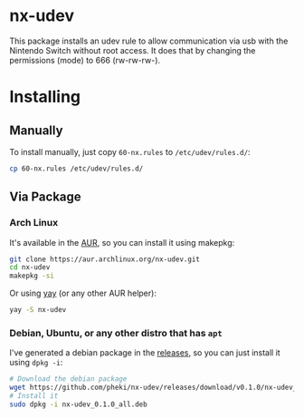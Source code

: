 # nx-udev

This package installs an udev rule to allow communication via usb with the Nintendo Switch without root access. It does that by changing the permissions (mode) to 666 (rw-rw-rw-).

# Installing

## Manually

To install manually, just copy `60-nx.rules` to `/etc/udev/rules.d/`:

```bash
cp 60-nx.rules /etc/udev/rules.d/
```

## Via Package

### Arch Linux

It's available in the [AUR](https://aur.archlinux.org/packages/nx-udev/), so you can install it using makepkg:

```bash
git clone https://aur.archlinux.org/nx-udev.git
cd nx-udev
makepkg -si
```

Or using [yay](https://github.com/Jguer/yay) (or any other AUR helper):

```bash
yay -S nx-udev
```

### Debian, Ubuntu, or any other distro that has `apt`

I've generated a debian package in the [releases](https://github.com/pheki/nx-udev/releases), so you can just install it using `dpkg -i`:

```bash
# Download the debian package
wget https://github.com/pheki/nx-udev/releases/download/v0.1.0/nx-udev_0.1.0_all.deb
# Install it
sudo dpkg -i nx-udev_0.1.0_all.deb
```
